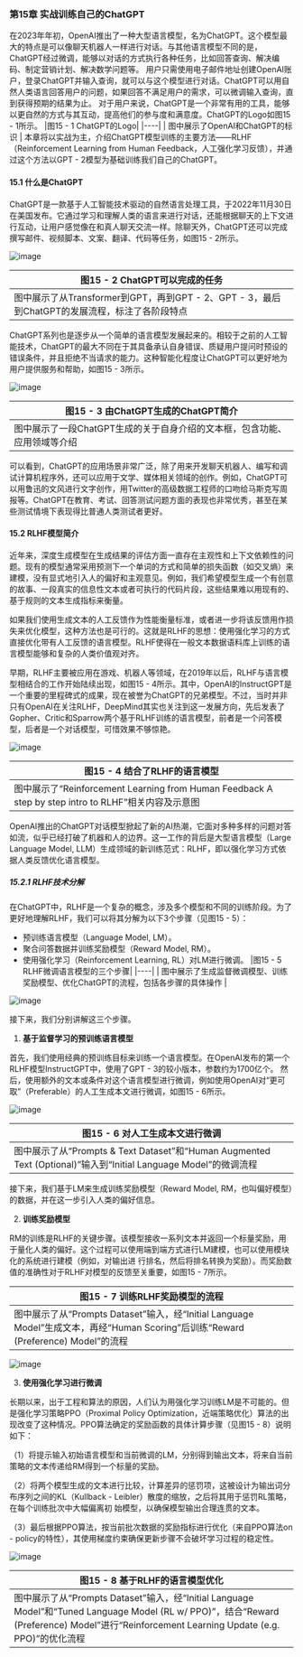 ### 第15章 实战训练自己的ChatGPT
在2023年年初，OpenAI推出了一种大型语言模型，名为ChatGPT。这个模型最大的特点是可以像聊天机器人一样进行对话。与其他语言模型不同的是，ChatGPT经过微调，能够以对话的方式执行各种任务，比如回答查询、解决编码、制定营销计划、解决数学问题等。
用户只需使用电子邮件地址创建OpenAI账户，登录ChatGPT并输入查询，就可以与这个模型进行对话。ChatGPT可以用自然人类语言回答用户的问题，如果回答不满足用户的需求，可以微调输入查询，直到获得预期的结果为止。
对于用户来说，ChatGPT是一个非常有用的工具，能够以更自然的方式与其互动，提高他们的参与度和满意度。ChatGPT的Logo如图15 - 1所示。
|图15 - 1 ChatGPT的Logo|
|----|
| 图中展示了OpenAI和ChatGPT的标识  |
本章将以实战为主，介绍ChatGPT模型训练的主要方法——RLHF（Reinforcement Learning from Human Feedback，人工强化学习反馈），并通过这个方法以GPT - 2模型为基础训练我们自己的ChatGPT。

#### 15.1 什么是ChatGPT
ChatGPT是一款基于人工智能技术驱动的自然语言处理工具，于2022年11月30日在美国发布。它通过学习和理解人类的语言来进行对话，还能根据聊天的上下文进行互动，让用户感觉像在和真人聊天交流一样。除聊天外，ChatGPT还可以完成撰写邮件、视频脚本、文案、翻译、代码等任务，如图15 - 2所示。

![image](https://github.com/user-attachments/assets/ea029778-fc89-4665-98eb-918b315aeb9a)


|图15 - 2 ChatGPT可以完成的任务|
|----|
| 图中展示了从Transformer到GPT，再到GPT - 2、GPT - 3，最后到ChatGPT的发展流程，标注了各阶段特点  |

ChatGPT系列也是逐步从一个简单的语言模型发展起来的。相较于之前的人工智能技术，ChatGPT的最大不同在于其具备承认自身错误、质疑用户提问时预设的错误条件，并且拒绝不当请求的能力。这种智能化程度让ChatGPT可以更好地为用户提供服务和帮助，如图15 - 3所示。

![image](https://github.com/user-attachments/assets/794273af-c414-4d47-bd9f-9947b57b04e3)


|图15 - 3 由ChatGPT生成的ChatGPT简介|
|----|
| 图中展示了一段ChatGPT生成的关于自身介绍的文本框，包含功能、应用领域等介绍  |

可以看到，ChatGPT的应用场景非常广泛，除了用来开发聊天机器人、编写和调试计算机程序外，还可以应用于文学、媒体相关领域的创作。例如，ChatGPT可以用鲁迅的文风进行文字创作，用Twitter的高级数据工程师的口吻给马斯克写周报等。ChatGPT在教育、考试、回答测试问题方面的表现也非常优秀，甚至在某些测试情境下表现得比普通人类测试者更好。

#### 15.2 RLHF模型简介
近年来，深度生成模型在生成结果的评估方面一直存在主观性和上下文依赖性的问题。现有的模型通常采用预测下一个单词的方式和简单的损失函数（如交叉熵）来建模，没有显式地引入人的偏好和主观意见。例如，我们希望模型生成一个有创意的故事、一段真实的信息性文本或者可执行的代码片段，这些结果难以用现有的、基于规则的文本生成指标来衡量。

如果我们使用生成文本的人工反馈作为性能衡量标准，或者进一步将该反馈用作损失来优化模型，这种方法也是可行的。这就是RLHF的思想：使用强化学习的方式直接优化带有人工反馈的语言模型。RLHF使得在一般文本数据语料库上训练的语言模型能够和复杂的人类价值观对齐。

早期，RLHF主要被应用在游戏、机器人等领域，在2019年以后，RLHF与语言模型相结合的工作开始陆续出现，如图15 - 4所示。其中，OpenAI的InstructGPT是一个重要的里程碑式的成果，现在被誉为ChatGPT的兄弟模型。不过，当时并非只有OpenAI在关注RLHF，DeepMind其实也关注到这一发展方向，先后发表了Gopher、Critic和Sparrow两个基于RLHF训练的语言模型，前者是一个问答模型，后者是一个对话模型，可惜效果不够惊艳。

![image](https://github.com/user-attachments/assets/d7ae59d1-5521-4c50-9399-5df3a3df0b73)


|图15 - 4 结合了RLHF的语言模型|
|----|
| 图中展示了“Reinforcement Learning from Human Feedback A step by step intro to RLHF”相关内容及示意图  |

OpenAI推出的ChatGPT对话模型掀起了新的AI热潮，它面对多种多样的问题对答如流，似乎已经打破了机器和人的边界。这一工作的背后是大型语言模型（Large Language Model, LLM）生成领域的新训练范式：RLHF，即以强化学习方式依据人类反馈优化语言模型。

##### 15.2.1 RLHF技术分解
在ChatGPT中，RLHF是一个复杂的概念，涉及多个模型和不同的训练阶段。为了更好地理解RLHF，我们可以将其分解为以下3个步骤（见图15 - 5）：
- 预训练语言模型（Language Model, LM）。
- 聚合问答数据并训练奖励模型（Reward Model, RM）。
- 使用强化学习（Reinforcement Learning, RL）对LM进行微调。
|图15 - 5 RLHF微调语言模型的三个步骤|
|----|
| 图中展示了生成监督微调模型、训练奖励模型、优化ChatGPT的流程，包括各步骤的具体操作  |

![image](https://github.com/user-attachments/assets/31ae5d08-8bcf-4ea0-aa36-3216ac36e679)


接下来，我们分别讲解这三个步骤。

1. **基于监督学习的预训练语言模型**

首先，我们使用经典的预训练目标来训练一个语言模型。在OpenAI发布的第一个RLHF模型InstructGPT中，使用了GPT - 3的较小版本，参数约为1700亿个。
然后，使用额外的文本或条件对这个语言模型进行微调，例如使用OpenAI对“更可取”（Preferable）的人工生成本文进行微调，如图15 - 6所示。

![image](https://github.com/user-attachments/assets/2ef3337f-dc90-411f-9d64-392776fcc4db)


|图15 - 6 对人工生成本文进行微调|
|----|
| 图中展示了从“Prompts & Text Dataset”和“Human Augmented Text (Optional)”输入到“Initial Language Model”的微调流程  |

接下来，我们基于LM来生成训练奖励模型（Reward Model, RM，也叫偏好模型）的数据，并在这一步引入人类的偏好信息。

2. **训练奖励模型**

RM的训练是RLHF的关键步骤。该模型接收一系列文本并返回一个标量奖励，用于量化人类的偏好。这个过程可以使用端到端方式进行LM建模，也可以使用模块化的系统进行建模（例如，对输出进
行排名，然后将排名转换为奖励）。而奖励数值的准确性对于RLHF对模型的反馈至关重要，如图15 - 7所示。

|图15 - 7 训练RLHF奖励模型的流程|
|----|
| 图中展示了从“Prompts Dataset”输入，经“Initial Language Model”生成文本，再经“Human Scoring”后训练“Reward (Preference) Model”的流程  |

![image](https://github.com/user-attachments/assets/0af101b4-bc24-433e-a910-21bec206599e)


3. **使用强化学习进行微调**

长期以来，出于工程和算法的原因，人们认为用强化学习训练LM是不可能的。但是强化学习策略PPO（Proximal Policy Optimization，近端策略优化）算法的出现改变了这种情况。PPO算法确定的奖励函数的具体计算步骤（见图15 - 8）说明如下：

（1）将提示输入初始语言模型和当前微调的LM，分别得到输出文本，将来自当前策略的文本传递给RM得到一个标量的奖励。

（2）将两个模型生成的文本进行比较，计算差异的惩罚项，这被设计为输出词分布序列之间的KL（Kullback - Leibler）散度的缩放，之后将其用于惩罚RL策略，在每个训练批次中大幅偏离初
始模型，以确保模型输出合理连贯的文本。

（3）最后根据PPO算法，按当前批次数据的奖励指标进行优化（来自PPO算法on - policy的特性），其使用梯度约束确保更新步骤不会破坏学习过程的稳定性。

![image](https://github.com/user-attachments/assets/3e0d45d4-59e0-4cb0-9ea6-df3ae384ffa0)


|图15 - 8 基于RLHF的语言模型优化|
|----|
| 图中展示了从“Prompts Dataset”输入，经“Initial Language Model”和“Tuned Language Model (RL w/ PPO)”，结合“Reward (Preference) Model”进行“Reinforcement Learning Update (e.g. PPO)”的优化流程  | 
